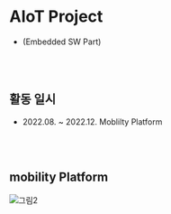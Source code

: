 # AIoT Project 
- (Embedded SW Part)

<br><br>

## 활동 일시
- 2022.08. ~ 2022.12. Moblilty Platform

<br><br>

## mobility Platform

![그림2](https://github.com/user-attachments/assets/ac16640a-8f46-4dd8-9f34-0a6a794a8dee)
